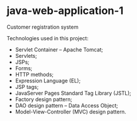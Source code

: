 # java-web-application-1
Customer registration system

Technologies used in this project: 

  - Servlet Container – Apache Tomcat;
  - Servlets;
  - JSPs;
  - Forms;
  - HTTP methods;
  - Expression Language (EL);
  - JSP tags;
  - JavaServer Pages Standard Tag Library (JSTL);
  - Factory design pattern;
  - DAO design pattern – Data Access Object;
  - Model-View-Controller (MVC) design pattern.
